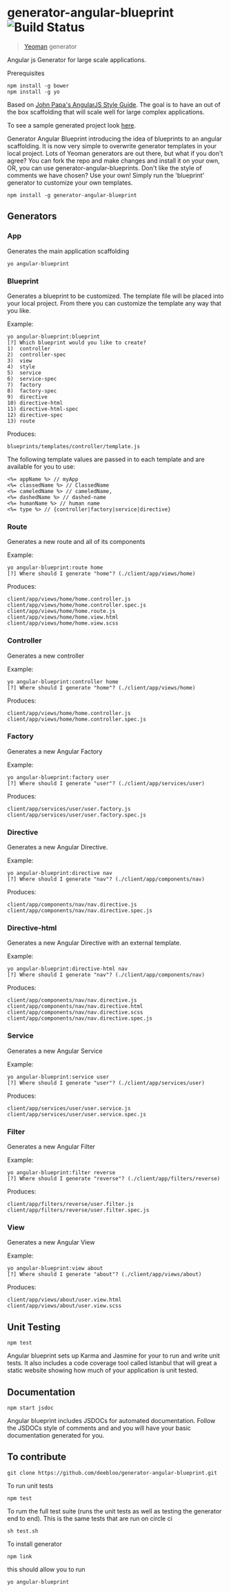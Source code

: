 # generator-angular-blueprint ![Build Status](https://circleci.com/gh/deebloo/generator-angular-blueprint.png?style=shield&circle-token=b5f2519075910369fd15a0cf28251f097f336ca5)


> [Yeoman](http://yeoman.io) generator

Angular js Generator for large scale applications. 

Prerequisites
```
npm install -g bower
npm install -g yo
```
Based on [John Papa's AngularJS Style Guide](https://github.com/johnpapa/angularjs-styleguide). 
The goal is to have an out of the box scaffolding that will scale well for large complex applications.

To see a sample generated project look [here](https://github.com/deebloo/angular-blueprint).

Generator Angular Blueprint introducing the idea of blueprints to an angular scaffolding. It is now very simple to overwrite generator templates in your local project.
Lots of Yeoman generators are out there, but what if you don't agree? You can fork the repo and make changes and install it on your own, OR, you can use generator-angular-blueprints.
Don't like the style of comments we have chosen? Use your own! Simply run the 'blueprint' generator to customize your own templates.

```
npm install -g generator-angular-blueprint
```

## Generators

### App

Generates the main application scaffolding

```
yo angular-blueprint
```

### Blueprint

Generates a blueprint to be customized. The template file will be placed into your local project.
From there you can customize the template any way that you like.

Example:
```
yo angular-blueprint:blueprint
[?] Which blueprint would you like to create?
1)  controller
2)  controller-spec
3)  view
4)  style
5)  service
6)  service-spec
7)  factory
8)  factory-spec
9)  directive
10) directive-html
11) directive-html-spec
12) directive-spec
13) route
```

Produces:
```
blueprints/templates/controller/template.js
```

The following template values are passed in to each template and are available for you to use:
```
<%= appName %> // myApp
<%= classedName %> // ClassedName
<%= cameledName %> // cameledName,
<%= dashedName %> // dashed-name
<%= humanName %> // human name
<%= type %> // {controller|factory|service|directive}
```

### Route

Generates a new route and all of its components

Example:
```
yo angular-blueprint:route home
[?] Where should I generate "home"? (./client/app/views/home)
```
Produces:
```
client/app/views/home/home.controller.js
client/app/views/home/home.controller.spec.js
client/app/views/home/home.route.js
client/app/views/home/home.view.html
client/app/views/home/home.view.scss
```

### Controller

Generates a new controller

Example:
```
yo angular-blueprint:controller home
[?] Where should I generate "home"? (./client/app/views/home)
```
Produces:
```
client/app/views/home/home.controller.js
client/app/views/home/home.controller.spec.js
```

### Factory

Generates a new Angular Factory

Example:
```
yo angular-blueprint:factory user
[?] Where should I generate "user"? (./client/app/services/user)
```
Produces:
```
client/app/services/user/user.factory.js
client/app/services/user/user.factory.spec.js
```

### Directive

Generates a new Angular Directive.

Example:
```
yo angular-blueprint:directive nav
[?] Where should I generate "nav"? (./client/app/components/nav)
```
Produces:
```
client/app/components/nav/nav.directive.js
client/app/components/nav/nav.directive.spec.js
```

### Directive-html

Generates a new Angular Directive with an external template.

Example:
```
yo angular-blueprint:directive-html nav
[?] Where should I generate "nav"? (./client/app/components/nav)
```
Produces:
```
client/app/components/nav/nav.directive.js
client/app/components/nav/nav.directive.html
client/app/components/nav/nav.directive.scss
client/app/components/nav/nav.directive.spec.js
```

### Service

Generates a new Angular Service

Example:
```
yo angular-blueprint:service user
[?] Where should I generate "user"? (./client/app/services/user)
```
Produces:
```
client/app/services/user/user.service.js
client/app/services/user/user.service.spec.js
```

### Filter

Generates a new Angular Filter

Example:
```
yo angular-blueprint:filter reverse
[?] Where should I generate "reverse"? (./client/app/filters/reverse)
```
Produces:
```
client/app/filters/reverse/user.filter.js
client/app/filters/reverse/user.filter.spec.js
```

### View

Generates a new Angular View

Example:
```
yo angular-blueprint:view about
[?] Where should I generate "about"? (./client/app/views/about)
```
Produces:
```
client/app/views/about/user.view.html
client/app/views/about/user.view.scss
```

## Unit Testing

```
npm test
```
Angular blueprint sets up Karma and Jasmine for your to run and write unit tests. It also includes a code coverage tool called Istanbul that will great a static website showing how much of your application is unit tested.

## Documentation

```
npm start jsdoc
```
Angular blueprint includes JSDOCs for automated documentation. Follow the JSDOCs style of comments and and you will have your basic documentation generated for you.

## To contribute

```
git clone https://github.com/deebloo/generator-angular-blueprint.git
```

To run unit tests
```
npm test
```

To rum the full test suite (runs the unit tests as well as testing the generator end to end).
This is the same tests that are run on circle ci
```
sh test.sh
```

To install generator
```
npm link
```

this should allow you to run
```
yo angular-blueprint
```
